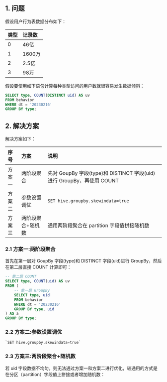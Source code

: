 
## 1. 问题

假设用户行为表数据分布如下：

| 类型 | 记录数 |
| :------------- | :------------- |
| 0  | 46亿 |
| 1  | 1600万 |
| 2  | 2.5亿 |
| 3  | 98万 |

假设要使用如下语句计算每种类型访问的用户数就很容易发生数据倾斜：
```sql
SELECT type, COUNT(DISTINCT uid) AS uv
FROM behavior
WHERE dt = '20230216'
GROUP BY type;
```

## 2. 解决方案

解决方案如下：

| 序号 | 方案 | 说明 |
| :------------- | :------------- | :------------- |
| 方案一 | 两阶段聚合 | 先对 GoupBy 字段(type)和 DISTINCT 字段(uid)进行 GroupBy，再使用 COUNT |
| 方案二 | 参数设置调优 | `SET hive.groupby.skewindata=true` |
| 方案三 | 两阶段聚合+随机数 | 通用两阶段聚合在 partition 字段值拼接随机数 |

### 2.1 方案一:两阶段聚合

首先在第一层对 GoupBy 字段(type)和 DISTINCT 字段(uid)进行 GroupBy，然后在第二层直接 COUNT 计算即可：
```sql
-- 第二层 COUNT
SELECT type, COUNT(uid) AS uv
FROM (
    -- 第一层 GroupBy
    SELECT type, uid
    FROM behavior
    WHERE dt = '20230216'
    GROUP BY type, uid
) AS a
GROUP BY type;
```
### 2.2 方案二:参数设置调优

```sql
`SET hive.groupby.skewindata=true`
```

### 2.3 方案三:两阶段聚合+随机数

若 uid 字段数据不均匀，则无法通过方案一和方案二进行优化，较通用的方式是在分区（partition）字段值上拼接或者增加随机数：
```sql

```
